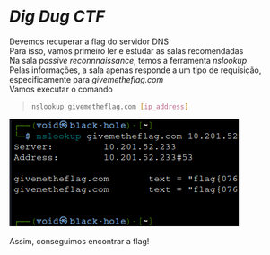 # _**Dig Dug CTF**_

Devemos recuperar a flag do servidor DNS  
Para isso, vamos primeiro ler e estudar as salas recomendadas  
Na sala _passive reconnnaissance_, temos a ferramenta _nslookup_  
Pelas informações, a sala apenas responde a um tipo de requisição, especificamente para _givemetheflag.com_  
Vamos executar o comando
> ```bash
> nslookup givemetheflag.com [ip_address]
> ```
![](scan_lookup.jpg)

Assim, conseguimos encontrar a flag!
